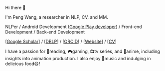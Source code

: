 Hi there 👋

I'm Peng Wang, a researcher in NLP, CV, and MM.

NLPer / Android Development ([Google Play developer](https://play.google.com/store/apps/dev?id=7263696705955642036)) / Front-end Development / Back-end Development

[[Google Scholar](https://scholar.google.com/citations?hl=zh-CN&user=-WPNRl8AAAAJ&view_op=list_works&sortby=pubdate)] / [[DBLP](https://dblp.org/pid/95/4442-168)] / [[ORCID](https://orcid.org/0000-0002-5374-8931)] / [[Website](https://wpengxs.cn/index.php/cv.html)] / [[CV](https://wpengxs.github.io/)]

I have a passion for 📖reading, 🎮gaming, 📺tv series, and 🥰anime, including insights into animation production. I also enjoy 🎵music and indulging in delicious food😋!

<!--
**WPENGxs/WPENGxs** is a ✨ _special_ ✨ repository because its `README.md` (this file) appears on your GitHub profile.

Here are some ideas to get you started:

- 🔭 I’m currently working on ...
- 🌱 I’m currently learning ...
- 👯 I’m looking to collaborate on ...
- 🤔 I’m looking for help with ...
- 💬 Ask me about ...
- 📫 How to reach me: ...
- 😄 Pronouns: ...
- ⚡ Fun fact: ...

Some of my favorite animations: *Better Call Saul*, *Breaking Bad*, *Dark*.
Some of my favorite animations: *新世紀エヴァンゲリオン*, *四月は君の嘘*, *負けヒロインが多すぎる！*, *ぼっち・ざ・ろっく！*, *Cyberpunk: Edgerunners*, *六样情*.
-->
